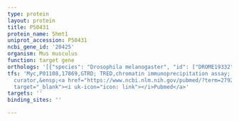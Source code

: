 ```yaml
---
type: protein
layout: protein
title: P50431
protein_name: Shmt1
uniprot_accession: P50431
ncbi_gene_id: '20425'
organism: Mus musculus
function: target gene
orthologs: '[{"species": "Drosophila melanogaster", "id": ["DROME19332"]}, {"species": "Caenorhabditis elegans", "id": ["P50432"]}, {"species": "Homo sapiens", "id": ["<a href=\"/protein/p34896\">P34896</a>"]}, {"species": "Rattus norvegicus", "id": ["Q6TXG7"]}]'
tfs: 'Myc,P01108,17869,GTRD; TRED,chromatin immunoprecipitation assay; inferred by
  curator,&ensp;<a href="https://www.ncbi.nlm.nih.gov/pubmed/?term=27924024%5Buid%5D+OR+17202159%5Buid%5D"
  target="_blank"><i uk-icon="icon: link"></i>Pubmed</a>'
targets: ''
binding_sites: ''

---
```

